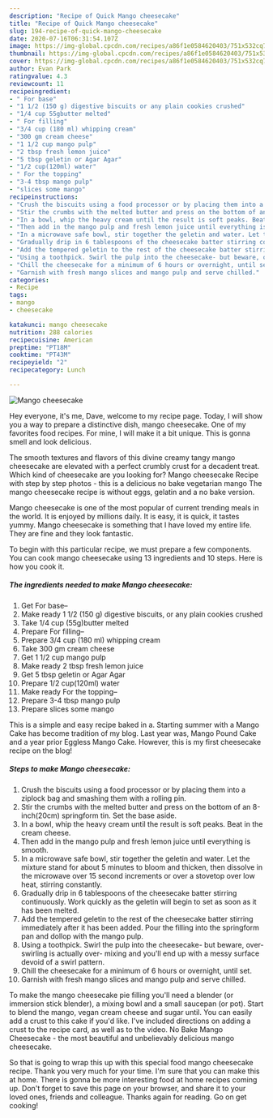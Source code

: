```yaml
---
description: "Recipe of Quick Mango cheesecake"
title: "Recipe of Quick Mango cheesecake"
slug: 194-recipe-of-quick-mango-cheesecake
date: 2020-07-16T06:31:54.107Z
image: https://img-global.cpcdn.com/recipes/a86f1e0584620403/751x532cq70/mango-cheesecake-recipe-main-photo.jpg
thumbnail: https://img-global.cpcdn.com/recipes/a86f1e0584620403/751x532cq70/mango-cheesecake-recipe-main-photo.jpg
cover: https://img-global.cpcdn.com/recipes/a86f1e0584620403/751x532cq70/mango-cheesecake-recipe-main-photo.jpg
author: Evan Park
ratingvalue: 4.3
reviewcount: 11
recipeingredient:
- " For base"
- "1 1/2 (150 g) digestive biscuits or any plain cookies crushed"
- "1/4 cup 55gbutter melted"
- " For filling"
- "3/4 cup (180 ml) whipping cream"
- "300 gm cream cheese"
- "1 1/2 cup mango pulp"
- "2 tbsp fresh lemon juice"
- "5 tbsp geletin or Agar Agar"
- "1/2 cup(120ml) water"
- " For the topping"
- "3-4 tbsp mango pulp"
- "slices some mango"
recipeinstructions:
- "Crush the biscuits using a food processor or by placing them into a ziplock bag and smashing them with a rolling pin."
- "Stir the crumbs with the melted butter and press on the bottom of an 8-inch(20cm) springform tin. Set the base aside."
- "In a bowl, whip the heavy cream until the result is soft peaks. Beat in the cream cheese."
- "Then add in the mango pulp and fresh lemon juice until everything is smooth."
- "In a microwave safe bowl, stir together the geletin and water. Let the mixture stand for about 5 minutes to bloom and thicken, then dissolve in the microwave over 15 second increments or over a stovetop over low heat, stirring constantly."
- "Gradually drip in 6 tablespoons of the cheesecake batter stirring continuously. Work quickly as the geletin will begin to set as soon as it has been melted."
- "Add the tempered geletin to the rest of the cheesecake batter stirring immediately after it has been added. Pour the filling into the springform pan and dollop with the mango pulp."
- "Using a toothpick. Swirl the pulp into the cheesecake- but beware, over- swirling is actually over- mixing and you&#39;ll end up with a messy surface devoid of a swirl pattern."
- "Chill the cheesecake for a minimum of 6 hours or overnight, until set."
- "Garnish with fresh mango slices and mango pulp and serve chilled."
categories:
- Recipe
tags:
- mango
- cheesecake

katakunci: mango cheesecake 
nutrition: 288 calories
recipecuisine: American
preptime: "PT18M"
cooktime: "PT43M"
recipeyield: "2"
recipecategory: Lunch

---
```



![Mango cheesecake](https://img-global.cpcdn.com/recipes/a86f1e0584620403/751x532cq70/mango-cheesecake-recipe-main-photo.jpg)

Hey everyone, it's me, Dave, welcome to my recipe page. Today, I will show you a way to prepare a distinctive dish, mango cheesecake. One of my favorites food recipes. For mine, I will make it a bit unique. This is gonna smell and look delicious.

The smooth textures and flavors of this divine creamy tangy mango cheesecake are elevated with a perfect crumbly crust for a decadent treat. Which kind of cheesecake are you looking for? Mango cheesecake Recipe with step by step photos - this is a delicious no bake vegetarian mango The mango cheesecake recipe is without eggs, gelatin and a no bake version.

Mango cheesecake is one of the most popular of current trending meals in the world. It is enjoyed by millions daily. It is easy, it is quick, it tastes yummy. Mango cheesecake is something that I have loved my entire life. They are fine and they look fantastic.


To begin with this particular recipe, we must prepare a few components. You can cook mango cheesecake using 13 ingredients and 10 steps. Here is how you cook it.

<!--inarticleads1-->

##### The ingredients needed to make Mango cheesecake:

1. Get  For base–
1. Make ready 1 1/2 (150 g) digestive biscuits, or any plain cookies crushed
1. Take 1/4 cup (55g)butter melted
1. Prepare  For filling–
1. Prepare 3/4 cup (180 ml) whipping cream
1. Take 300 gm cream cheese
1. Get 1 1/2 cup mango pulp
1. Make ready 2 tbsp fresh lemon juice
1. Get 5 tbsp geletin or Agar Agar
1. Prepare 1/2 cup(120ml) water
1. Make ready  For the topping–
1. Prepare 3-4 tbsp mango pulp
1. Prepare slices some mango


This is a simple and easy recipe baked in a. Starting summer with a Mango Cake has become tradition of my blog. Last year was, Mango Pound Cake and a year prior Eggless Mango Cake. However, this is my first cheesecake recipe on the blog! 

<!--inarticleads2-->

##### Steps to make Mango cheesecake:

1. Crush the biscuits using a food processor or by placing them into a ziplock bag and smashing them with a rolling pin.
1. Stir the crumbs with the melted butter and press on the bottom of an 8-inch(20cm) springform tin. Set the base aside.
1. In a bowl, whip the heavy cream until the result is soft peaks. Beat in the cream cheese.
1. Then add in the mango pulp and fresh lemon juice until everything is smooth.
1. In a microwave safe bowl, stir together the geletin and water. Let the mixture stand for about 5 minutes to bloom and thicken, then dissolve in the microwave over 15 second increments or over a stovetop over low heat, stirring constantly.
1. Gradually drip in 6 tablespoons of the cheesecake batter stirring continuously. Work quickly as the geletin will begin to set as soon as it has been melted.
1. Add the tempered geletin to the rest of the cheesecake batter stirring immediately after it has been added. Pour the filling into the springform pan and dollop with the mango pulp.
1. Using a toothpick. Swirl the pulp into the cheesecake- but beware, over- swirling is actually over- mixing and you&#39;ll end up with a messy surface devoid of a swirl pattern.
1. Chill the cheesecake for a minimum of 6 hours or overnight, until set.
1. Garnish with fresh mango slices and mango pulp and serve chilled.


To make the mango cheesecake pie filling you&#39;ll need a blender (or immersion stick blender), a mixing bowl and a small saucepan (or pot). Start to blend the mango, vegan cream cheese and sugar until. You can easily add a crust to this cake if you&#39;d like. I&#39;ve included directions on adding a crust to the recipe card, as well as to the video. No Bake Mango Cheesecake - the most beautiful and unbelievably delicious mango cheesecake. 

So that is going to wrap this up with this special food mango cheesecake recipe. Thank you very much for your time. I'm sure that you can make this at home. There is gonna be more interesting food at home recipes coming up. Don't forget to save this page on your browser, and share it to your loved ones, friends and colleague. Thanks again for reading. Go on get cooking!
